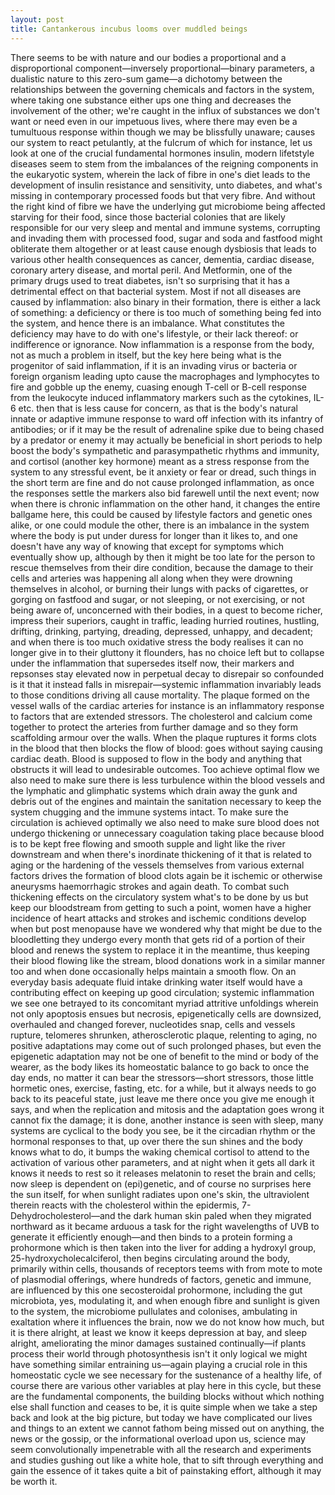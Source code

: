 ```yaml
---
layout: post
title: Cantankerous incubus looms over muddled beings
---
```

There seems to be with nature and our bodies a proportional and a disproportional component—inversely proportional—binary parameters, a dualistic nature to this zero-sum game—a dichotomy between the relationships between the governing chemicals and factors in the system, where taking one substance either ups one thing and decreases the involvement of the other; we're caught in the influx of substances we don't want or need even in our impetuous lives, where there may even be a tumultuous response within though we may be blissfully unaware; causes our system to react petulantly, at the fulcrum of which for instance, let us look at one of the crucial fundamental hormones insulin, modern lifetstyle diseases seem to stem from the imbalances of the reigning components in the eukaryotic system, wherein the lack of fibre in one's diet leads to the development of insulin resistance and sensitivity, unto diabetes, and what's missing in contemporary processed foods but that very fibre. And without the right kind of fibre we have the underlying gut microbiome being affected starving for their food, since those bacterial colonies that are likely responsible for our very sleep and mental and immune systems, corrupting and invading them with processed food, sugar and soda and fastfood might obliterate them altogether or at least cause enough dysbiosis that leads to various other health consequences as cancer, dementia, cardiac disease, coronary artery disease, and mortal peril. And Metformin, one of the primary drugs used to treat diabetes, isn't so surprising that it has a detrimental effect on that bacterial system. Most if not all diseases are caused by inflammation: also binary in their formation, there is either a lack of something: a deficiency or there is too much of something being fed into the system, and hence there is an imbalance. What constitutes the deficiency may have to do with one's lifestyle, or their lack thereof: or indifference or ignorance. Now inflammation is a response from the body, not as much a problem in itself, but the key here being what is the progenitor of said inflammation, if it is an invading virus or bacteria or foreign organism leading upto cause the macrophages and lymphocytes to fire and gobble up the enemy, cuasing enough T-cell or B-cell response from the leukocyte induced inflammatory markers such as the cytokines, IL-6 etc. then that is less cause for concern, as that is the body's natural innate or adaptive immune response to ward off infection with its infantry of antibodies; or if it may be the result of adrenaline spike due to being chased by a predator or enemy it may actually be beneficial in short periods to help boost the body's sympathetic and parasympathetic rhythms and immunity, and cortisol (another key hormone) meant as a stress response from the system to any stressful event, be it anxiety or fear or dread, such things in the short term are fine and do not cause prolonged inflammation, as once the responses settle the markers also bid farewell until the next event; now when there is chronic inflammation on the other hand, it changes the entire ballgame here, this could be caused by lifestyle factors and genetic ones alike, or one could module the other, there is an imbalance in the system where the body is put under duress for longer than it likes to, and one doesn't have any way of knowing that except for symptoms which eventually show up, although by then it might be too late for the person to rescue themselves from their dire condition, because the damage to their cells and arteries was happening all along when they were drowning themselves in alcohol, or burning their lungs with packs of cigarettes, or gorging on fastfood and sugar, or not sleeping, or not exercising, or not being aware of, unconcerned with their bodies, in a quest to become richer, impress their superiors, caught in traffic, leading hurried routines, hustling, drifting, drinking, partying, dreading, depressed, unhappy, and decadent; and when there is too much oxidative stress the body realises it can no longer give in to their gluttony it flounders, has no choice left but to collapse under the inflammation that supersedes itself now, their markers and repsonses stay elevated now in perpetual decay to disrepair so confounded is it that it instead falls in misrepair—systemic inflammation invariably leads to those conditions driving all cause mortality. The plaque formed on the vessel walls of the cardiac arteries for instance is an inflammatory response to factors that are extended stressors. The cholesterol and calcium come together to protect the arteries from further damage and so they form scaffolding armour over the walls. When the plaque ruptures it forms clots in the blood that then blocks the flow of blood: goes without saying causing cardiac death. Blood is supposed to flow in the body and anything that obstructs it will lead to undesirable outcomes. Too achieve optimal flow we also need to make sure there is less turbulence within the blood vessels and the lymphatic and glimphatic systems which drain away the gunk and debris out of the engines and maintain the sanitation necessary to keep the system chugging and the immune systems intact. To make sure the circulation is achieved optimally we also need to make sure blood does not undergo thickening or unnecessary coagulation taking place because blood is to be kept free flowing and smooth supple and light like the river downstream and when there's inordinate thickening of it that is related to aging or the hardening of the vessels themselves from various external factors drives the formation of blood clots again be it ischemic or otherwise aneurysms haemorrhagic strokes and again death. To combat such thickening effects on the circulatory system what's to be done by us but keep our bloodstream from getting to such a point, women have a higher incidence of heart attacks and strokes and ischemic conditions develop when but post menopause have we wondered why that might be due to the bloodletting they undergo every month that gets rid of a portion of their blood and renews the system to replace it in the meantime, thus keeping their blood flowing like the stream, blood donations work in a similar manner too and when done occasionally helps maintain a smooth flow. On an everyday basis adequate fluid intake drinking water itself would have a contributing effect on keeping up good circulation; systemic inflammation we see one betrayed to its concomitant myriad attritive unfoldings wherein not only apoptosis ensues but necrosis, epigenetically cells are downsized, overhauled and changed forever, nucleotides snap, cells and vessels rupture, telomeres shrunken, atherosclerotic plaque, relenting to aging, no positive adaptations may come out of such prolonged phases, but even the epigenetic adaptation may not be one of benefit to the mind or body of the wearer, as the body likes its homeostatic balance to go back to once the day ends, no matter it can bear the stressors—short stressors, those little hormetic ones, exercise, fasting, etc. for a while, but it always needs to go back to its peaceful state, just leave me there once you give me enough it says, and when the replication and mitosis and the adaptation goes wrong it cannot fix the damage; it is done, another instance is seen with sleep, many systems are cyclical to the body you see, be it the circadian rhythm or the hormonal responses to that, up over there the sun shines and the body knows what to do, it bumps the waking chemical cortisol to attend to the activation of various other parameters, and at night when it gets all dark it knows it needs to rest so it releases melatonin to reset the brain and cells; now sleep is dependent on (epi)genetic, and of course no surprises here the sun itself, for when sunlight radiates upon one's skin, the ultraviolent therein reacts with the cholesterol within the epidermis, 7-Dehydrocholesterol—and the dark human skin paled when they migrated northward as it became arduous a task for the right wavelengths of UVB to generate it efficiently enough—and then binds to a protein forming a prohormone which is then taken into the liver for adding a hydroxyl group, 25-hydroxycholecalciferol, then begins circulating around the body, primarily within cells, thousands of receptors teems with from mote to mote of plasmodial offerings, where hundreds of factors, genetic and immune, are influenced by this one secosteroidal prohormone, including the gut microbiota, yes, modulating it, and when enough fibre and sunlight is given to the system, the microbiome pullulates and colonises, ambulating in exaltation where it influences the brain, now we do not know how much, but it is there alright, at least we know it keeps depression at bay, and sleep alright, ameliorating the minor damages sustained continually—if plants process their world through photosynthesis isn't it only logical we might have something similar entraining us—again playing a crucial role in this homeostatic cycle we see necessary for the sustenance of a healthy life, of course there are various other variables at play here in this cycle, but these are the fundamental components, the building blocks without which nothing else shall function and ceases to be, it is quite simple when we take a step back and look at the big picture, but today we have complicated our lives and things to an extent we cannot fathom being missed out on anything, the news or the gossip, or the informational overload upon us, science may seem convolutionally impenetrable with all the research and experiments and studies gushing out like a white hole, that to sift through everything and gain the essence of it takes quite a bit of painstaking effort, although it may be worth it.
